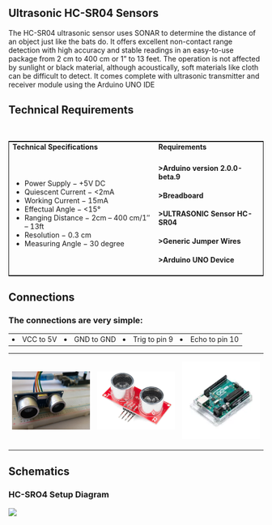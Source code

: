 

## Ultrasonic HC-SR04 Sensors

The HC-SR04 ultrasonic sensor uses SONAR to determine the distance of an object just like the bats do. It offers excellent non-contact range detection with high accuracy and stable readings in an easy-to-use package from 2 cm to 400 cm or 1” to 13 feet.  The operation is not affected by sunlight or black material, although acoustically, soft materials like cloth can be difficult to detect. It comes complete with ultrasonic transmitter and receiver module using the Arduino UNO IDE

## Technical Requirements
<p align="center"><table style="width:100%; border: 1px solid black;"</p>
 <tr>
  <td><strong> Technical Specifications<strong></td>
  <td><strong> Requirements</strong></td>
 </tr>
 
 
 
 <td>
<ul>
 <li>Power Supply − +5V DC</li>
 <li>Quiescent Current − <2mA</li>
 <li>Working Current − 15mA</li>
 <li>Effectual Angle − <15°</li>
 <li>Ranging Distance − 2cm – 400 cm/1″ – 13ft</li>
 <li>Resolution − 0.3 cm</li>
 <li>Measuring Angle − 30 degree</li>
</ul>
 </td>

<br>


 <td>

#### >Arduino version 2.0.0-beta.9
#### >Breadboard
#### >ULTRASONIC Sensor HC-SR04
#### >Generic Jumper Wires
#### >Arduino UNO Device
 </td>
</table>   

## Connections

### The connections are very simple:
<table>
 <tr>
<ul>
 <td><li>VCC to 5V</li></td>
 <td><li>GND to GND</li></td>
 <td><li>Trig to pin 9</li></td>
 <td><li>Echo to pin 10</li></td>
</ul>
 </tr>
 </table>
<table>
 <tr>
  <td><p><img src="Anuvab.webp" hieght="300px" Width="300px"></p></td>
  <td><p><img src="sed.webp" hieght="300px" Width="300px"></p></td>
  <td><p><img src="sed23.webp" hieght="300px" Width="300px"></p></td>
  
  
  
 </tr>
</table>

 ## Schematics
 ### HC-SRO4 Setup Diagram
 <img src="sed12.webp" hieght="500px" Width="1500px">
 
 



